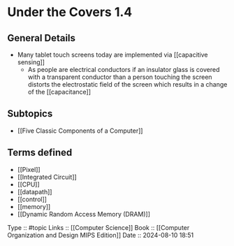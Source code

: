 # Under the Covers 1.4

## General Details

- Many tablet touch screens today are implemented via [[capacitive sensing]]
	- As people are electrical conductors if an insulator glass is covered with a transparent conductor than a person touching the screen distorts the electrostatic field of the screen which results in a change of the [[capacitance]]

## Subtopics

- [[Five Classic Components of a Computer]]
## Terms defined

- [[Pixel]]
- [[Integrated Circuit]]
- [[CPU]]
- [[datapath]]
- [[control]]
- [[memory]]
- [[Dynamic Random Access Memory (DRAM)]]

Type :: #topic
Links :: [[Computer Science]]
Book :: [[Computer Organization and Design MIPS Edition]]
Date ::  2024-08-10 18:51